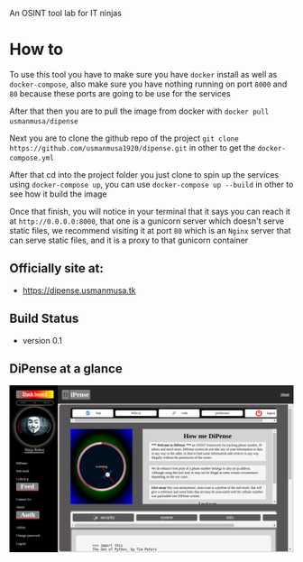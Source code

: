 An OSINT tool lab for IT ninjas

# How to
To use this tool you have to make sure you have `docker` install as well as `docker-compose`, also make sure you have nothing running on port `8000` and `80` because these ports are going to be use for the services

After that then you are to pull the image from docker with
`docker pull usmanmusa/dipense`

Next you are to clone the github repo of the project
`git clone https://github.com/usmanmusa1920/dipense.git`
in other to get the
`docker-compose.yml`

After that cd into the project folder you just clone to spin up the services using
`docker-compose up`, you can use `docker-compose up --build` in other to see how it build the image

Once that finish, you will notice in your terminal that it says you can reach it at
`http://0.0.0.0:8000`,
that one is a gunicorn server which doesn't serve static files,
we recommend visiting it at port
`80`
which is an
`Nginx`
server that can serve static files, and it is a proxy to that gunicorn container

## Officially site at:

- https://dipense.usmanmusa.tk

## Build Status
- version 0.1

## DiPense at a glance

![DiPense at a glance](screen-shot.png)
